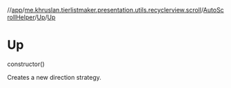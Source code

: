 //[app](../../../../index.md)/[me.khruslan.tierlistmaker.presentation.utils.recyclerview.scroll](../../index.md)/[AutoScrollHelper](../index.md)/[Up](index.md)/[Up](-up.md)

# Up

constructor()

Creates a new direction strategy.
